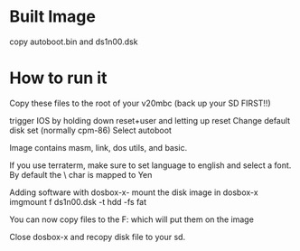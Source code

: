 # Built Image
copy autoboot.bin and ds1n00.dsk

# How to run it
Copy these files to the root of your v20mbc
(back up your SD FIRST!!)

trigger IOS by holding down reset+user and letting up reset
Change default disk set (normally cpm-86)
Select autoboot

Image contains masm, link, dos utils, and basic. 

If you use terraterm, make sure to set language to english
and select a font. By default the \ char is mapped to Yen

Adding software with dosbox-x- 
mount the disk image in dosbox-x
	imgmount f ds1n00.dsk -t hdd -fs fat

You can now copy files to the F: which will put them on the image

Close dosbox-x and recopy disk file to your sd. 